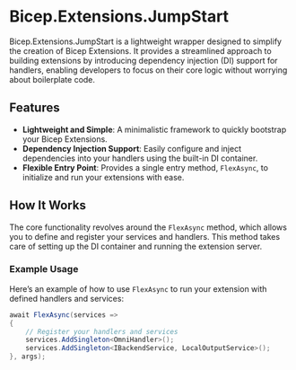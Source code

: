 # Bicep.Extensions.JumpStart

Bicep.Extensions.JumpStart is a lightweight wrapper designed to simplify the creation of Bicep Extensions. It provides a streamlined approach to building extensions by introducing dependency injection (DI) support for handlers, enabling developers to focus on their core logic without worrying about boilerplate code.

## Features

- **Lightweight and Simple**: A minimalistic framework to quickly bootstrap your Bicep Extensions.
- **Dependency Injection Support**: Easily configure and inject dependencies into your handlers using the built-in DI container.
- **Flexible Entry Point**: Provides a single entry method, `FlexAsync`, to initialize and run your extensions with ease.

## How It Works

The core functionality revolves around the `FlexAsync` method, which allows you to define and register your services and handlers. This method takes care of setting up the DI container and running the extension server.

### Example Usage

Here’s an example of how to use `FlexAsync` to run your extension with defined handlers and services:

```csharp
await FlexAsync(services =>
{
    // Register your handlers and services
    services.AddSingleton<OmniHandler>();
    services.AddSingleton<IBackendService, LocalOutputService>();
}, args);
